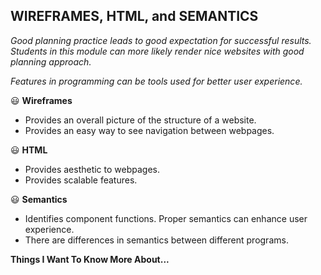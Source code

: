 ## **WIREFRAMES, HTML, and SEMANTICS**

*Good planning practice leads to good expectation for successful results. Students in this module can more likely render nice websites with good planning approach.* 

*Features in programming can be tools used for better user experience.* 

:smiley: **Wireframes**

* Provides an overall picture of the structure of a website.
* Provides an easy way to see navigation between webpages.

:smiley: **HTML**

* Provides aesthetic to webpages.
* Provides scalable features.

:smiley: **Semantics**

* Identifies component functions. Proper semantics can enhance user experience. 
* There are differences in semantics between different programs.

**Things I Want To Know More About...**